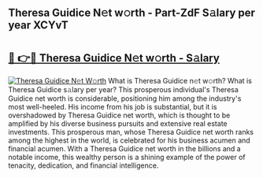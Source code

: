 ## Theresa Guidice N𝚎t w𝚘rth - Part-ZdF S𝚊lary per year XCYvT

# <h2><a href="http://gc1z46p.nevu.top/?p=Theresa+Guidice">🔗 👉🔴 Theresa Guidice N𝚎t w𝚘rth - S𝚊lary</a></h2>

[![Theresa Guidice N𝚎t W𝚘rth](https://i.imgur.com/Oavwk0R.jpeg)](http://gc1z46p.nevu.top/?p=Theresa+Guidice)
What is Theresa Guidice n𝚎t w𝚘rth? What is Theresa Guidice s𝚊lary per year?
This prosperous individual's Theresa Guidice net worth is considerable, positioning him among the industry's most well-heeled. His income from his job is substantial, but it is overshadowed by Theresa Guidice net worth, which is thought to be amplified by his diverse business pursuits and extensive real estate investments. This prosperous man, whose Theresa Guidice net worth ranks among the highest in the world, is celebrated for his business acumen and financial acumen. With a Theresa Guidice net worth in the billions and a notable income, this wealthy person is a shining example of the power of tenacity, dedication, and financial intelligence.
